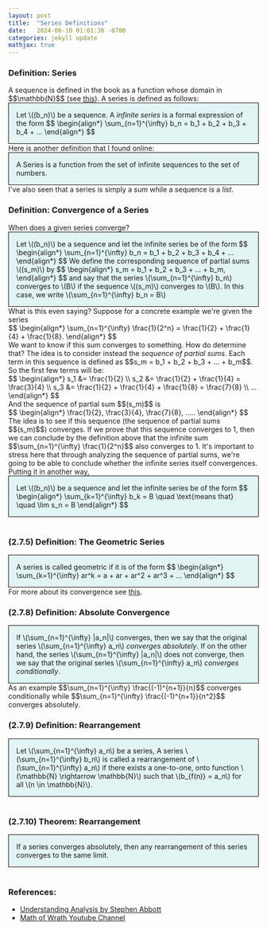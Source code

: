 ```yaml
---
layout: post
title:  "Series Definitions"
date:   2024-06-10 01:01:36 -0700
categories: jekyll update
mathjax: true
---
```

<!------------------------------------------------------------------------------------>
<h3>Definition: Series</h3>
A sequence is defined in the book as a function whose domain in $$\mathbb{N}$$ (see <a href="https://strncat.github.io/jekyll/update/2024/05/21/analysis-seq-definitions.html">this</a>). A series is defined as follows:
<div style="background-color: #E3F4F4; padding: 15px 15px 15px 15px; border:1px solid black;">
  Let \((b_n)\) be a sequence. A <i>infinite series</i> is a formal expression of the form
  $$
  \begin{align*}
  \sum_{n=1}^{\infty} b_n = b_1 + b_2 + b_3 + b_4 + ...
  \end{align*}
  $$
</div>
Here is another definition that I found online:
<div style="background-color: #E3F4F4; padding: 15px 15px 15px 15px; border:1px solid black;">
  A Series is a function from the set of infinite sequences to the set of numbers.
</div>
I've also seen that a series is simply a <i>sum</i> while a sequence is a <i>list</i>.
<br>
<!------------------------------------------------------------------------------------>
<h3>Definition: Convergence of a Series</h3>
When does a given series converge?
<div style="background-color: #E3F4F4; padding: 15px 15px 15px 15px; border:1px solid black;">
  Let \((b_n)\) be a sequence and let the infinite series be of the form
  $$
  \begin{align*}
  \sum_{n=1}^{\infty} b_n = b_1 + b_2 + b_3 + b_4 + ...
  \end{align*}
  $$
We define the corresponding sequence of partial sums \((s_m)\) by
  $$
  \begin{align*}
  s_m = b_1 + b_2 + b_3 + ... + b_m,
  \end{align*}
  $$
and say that the series \(\sum_{n=1}^{\infty} b_n\) converges to \(B\) if the sequence \((s_m)\) converges to \(B\). In this case, we write \(\sum_{n=1}^{\infty} b_n = B\)
</div>
What is this even saying? Suppose for a concrete example we're given the series
<div>
    $$
    \begin{align*}
    \sum_{n=1}^{\infty} \frac{1}{2^n} = \frac{1}{2} + \frac{1}{4} + \frac{1}{8}.
    \end{align*}
    $$
</div>
We want to know if this sum converges to something. How do determine that? The idea is to consider instead the <i>sequence of partial sums</i>. Each term in this sequence is defined as $$s_m = b_1 + b_2 + b_3 + ... + b_m$$. So the first few terms will be:
<div>
    $$
    \begin{align*}
    s_1 &= \frac{1}{2} \\
	s_2 &= \frac{1}{2} + \frac{1}{4} = \frac{3}{4} \\
	s_3 &= \frac{1}{2} + \frac{1}{4} + \frac{1}{8} = \frac{7}{8} \\
	...
    \end{align*}
    $$
</div>
And the sequence of partial sum $$(s_m)$$ is
<div>
    $$
    \begin{align*}
    \frac{1}{2}, \frac{3}{4}, \frac{7}{8}, ..... 
    \end{align*}
    $$
</div>
The idea is to see if this sequence (the sequence of partial sums $$(s_m)$$) converges. If we prove that this sequence converges to 1, then we can conclude by the definition above that the infinite sum $$\sum_{n=1}^{\infty} \frac{1}{2^n}$$ also converges to 1. It's important to stress here that through analyzing the sequence of partial sums, we're going to be able to conclude whether the infinite series itself convergences. Putting it in another way,
<div style="background-color: #E3F4F4; padding: 15px 15px 15px 15px; border:1px solid black;">
  Let \((b_n)\) be a sequence and let the infinite series be of the form
  $$
  \begin{align*}
  \sum_{k=1}^{\infty} b_k = B \quad \text{means that} \quad \lim s_n = B
  \end{align*}
  $$
</div>
<br>
<!------------------------------------------------------------------------------------>
<h3>(2.7.5) Definition: The Geometric Series</h3>
<div style="background-color: #E3F4F4; padding: 15px 15px 15px 15px; border:1px solid black;">
  A series is called geometric if it is of the form
  $$
  \begin{align*}
  \sum_{k=1}^{\infty} ar^k = a + ar + ar^2 + ar^3 + ...
  \end{align*}
  $$
</div>
For more about its convergence see <a href="https://strncat.github.io/jekyll/update/2024/02/05/analysis-series-geometric.html">this</a>.
<br>
<!------------------------------------------------------------------------------------>
<h3>(2.7.8) Definition: Absolute Convergence</h3>
<div style="background-color: #E3F4F4; padding: 15px 15px 15px 15px; border:1px solid black;">
  If \(\sum_{n=1}^{\infty} |a_n|\) converges, then we say that the original series \(\sum_{n=1}^{\infty} a_n\) <i>converges absolutely</i>. If on the other hand, the series \(\sum_{n=1}^{\infty} |a_n|\) does not converge, then we say that the original series \(\sum_{n=1}^{\infty} a_n\) <i>converges conditionally</i>. 
</div>
As an example $$\sum_{n=1}^{\infty} \frac{(-1)^{n+1}}{n}$$ converges conditionally while $$\sum_{n=1}^{\infty} \frac{(-1)^{n+1}}{n^2}$$ converges absolutely. 
<br>
<!------------------------------------------------------------------------------------>
<h3>(2.7.9) Definition: Rearrangement</h3>
<div style="background-color: #E3F4F4; padding: 15px 15px 15px 15px; border:1px solid black;">
  Let \(\sum_{n=1}^{\infty} a_n\) be a series, A series \(\sum_{n=1}^{\infty} b_n\) is called a rearrangement of \(\sum_{n=1}^{\infty} a_n\) if there exists a one-to-one, onto function \(\mathbb{N} \rightarrow \mathbb{N}\) such that \(b_{f(n)} = a_n\) for all \(n \in \mathbb{N}\). 
</div>
<br>
<!------------------------------------------------------------------------------------>
<h3>(2.7.10) Theorem: Rearrangement</h3>
<div style="background-color: #E3F4F4; padding: 15px 15px 15px 15px; border:1px solid black;">
  If a series converges absolutely, then any rearrangement of this series converges to the same limit.
</div>
<br>
<!------------------------------------------------------------------------------------>
<h3>References:</h3>
<ul>
<li><a href="https://www.amazon.com/Understanding-Analysis-Undergraduate-Texts-Mathematics/dp/1493927116">Understanding Analysis by Stephen Abbott</a></li>
<li><a href="https://www.youtube.com/watch?v=-YcQu_rZYSE">Math of Wrath Youtube Channel</a></li>
</ul>